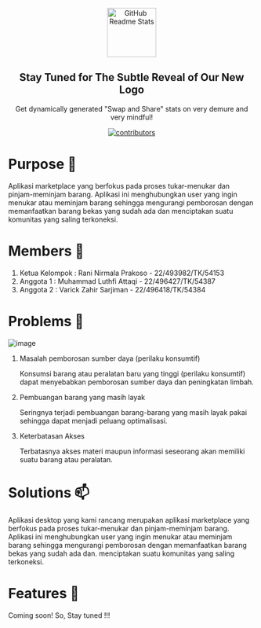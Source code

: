 <p align="center">
 <img width="100px" src="https://cdn.pixabay.com/photo/2015/08/27/10/14/icon-909830_960_720.png" align="center" alt="GitHub Readme Stats" />
 <h2 align="center">Stay Tuned for The Subtle Reveal of Our New Logo</h2>
 <p align="center">Get dynamically generated "Swap and Share" stats on very demure and very mindful!</p>
</p>
<p align="center">
    <a href="https://github.com/varick8/Swap-n-Share/graphs/contributors">
       <img src="https://img.shields.io/badge/Link-Click%20Here-brightgreen" alt="contributors"/>
    </a>

# Purpose 🌱 #
Aplikasi marketplace yang berfokus pada proses tukar-menukar dan pinjam-meminjam barang. Aplikasi ini menghubungkan user yang ingin menukar atau meminjam barang sehingga mengurangi pemborosan dengan memanfaatkan barang bekas yang sudah ada dan menciptakan suatu komunitas yang saling terkoneksi.

# Members 👋 #

1. Ketua Kelompok   : Rani Nirmala Prakoso    - 22/493982/TK/54153
2. Anggota 1        : Muhammad Luthfi Attaqi  - 22/496427/TK/54387
3. Anggota 2        : Varick Zahir Sarjiman   - 22/496418/TK/54384

# Problems 💬 #
![image](https://assets.pikiran-rakyat.com/crop/0x0:0x0/750x500/photo/2022/12/06/4236963319.jpg)
1. Masalah pemborosan sumber daya (perilaku konsumtif)

   Konsumsi barang atau peralatan baru yang tinggi (perilaku konsumtif) dapat menyebabkan pemborosan sumber daya dan peningkatan limbah.
2. Pembuangan barang yang masih layak

   Seringnya terjadi pembuangan barang-barang yang masih layak pakai sehingga dapat menjadi peluang optimalisasi.
3. Keterbatasan Akses

   Terbatasnya akses materi maupun informasi seseorang akan memiliki suatu barang atau peralatan.

# Solutions 📫 #

Aplikasi desktop yang kami rancang merupakan aplikasi marketplace yang berfokus pada proses tukar-menukar dan pinjam-meminjam barang. Aplikasi ini menghubungkan user yang ingin menukar atau meminjam barang sehingga mengurangi pemborosan dengan memanfaatkan barang bekas yang sudah ada dan. menciptakan suatu komunitas yang saling terkoneksi.

# Features 💼 #
Coming soon! So, Stay tuned !!!
